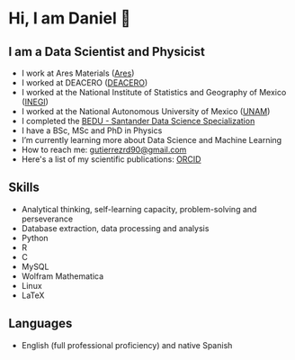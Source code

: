 # Hi, I am Daniel 👋

## I am a Data Scientist and Physicist
- I work at Ares Materials ([Ares](https://aresmaterials.com))
- I worked at DEACERO ([DEACERO](https://www.deacero.com/))
- I worked at the National Institute of Statistics and Geography of Mexico ([INEGI](https://www.inegi.org.mx/))
- I worked at the National Autonomous University of Mexico ([UNAM](https://www.unam.mx/))
- I completed the [BEDU - Santander Data Science Specialization](https://app.becas-santander.com/es/program/becas-santander-tecnologia-innovacion-para-el-futuro-or-bedu)
- I have a BSc, MSc and PhD in Physics
- I’m currently learning more about Data Science and Machine Learning
- How to reach me: gutierrezrd90@gmail.com
- Here's a list of my scientific publications: [ORCID](https://orcid.org/0000-0002-8805-0963)

## Skills
- Analytical thinking, self-learning capacity, problem-solving and perseverance
- Database extraction, data processing and analysis
- Python
- R
- C
- MySQL
- Wolfram Mathematica
- Linux
- LaTeX

## Languages
- English (full professional proficiency) and native Spanish
